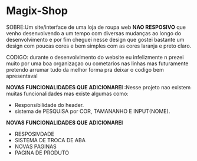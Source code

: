 # Magix-Shop

SOBRE:Um site/interface de uma loja de roupa web **NAO RESPOSIVO** que venho desenvolvendo a um tempo com diversas mudanças ao longo do desenvolvimento e por fim cheguei nesse design que gostei bastante
um design com poucas cores e bem simples com as cores laranja e preto claro.

CODIGO: durante o desenvolvimento do website eu infelizmente n prezei muito por uma boa organizaçao ou cometarios nas linhas mas futuramente pretendo arrumar tudo da melhor forma
pra deixar o codigo bem apresentaval 

****NOVAS FUNCIONALIDADES QUE ADICIONAREI**** :Nesse projeto nao existem muitas funcionalidades mas existe algumas como:
* Responsibilidade do header.
* sistema de PESQUISA por COR, TAMANANHO E INPUT(NOME).



****NOVAS FUNCIONALIDADES QUE ADICIONAREI****
* RESPOSIVDADE
* SISTEMA DE TROCA DE ABA
* NOVAS PAGINAS
* PAGINA DE PRODUTO






